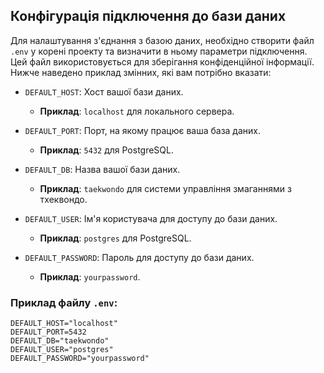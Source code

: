 ## Конфігурація підключення до бази даних

Для налаштування з'єднання з базою даних, необхідно створити файл `.env` у корені проекту та визначити в ньому параметри підключення. Цей файл використовується для зберігання конфіденційної інформації. Нижче наведено приклад змінних, які вам потрібно вказати:

- `DEFAULT_HOST`: Хост вашої бази даних.
  - **Приклад**: `localhost` для локального сервера.

- `DEFAULT_PORT`: Порт, на якому працює ваша база даних.
  - **Приклад**: `5432` для PostgreSQL.

- `DEFAULT_DB`: Назва вашої бази даних.
  - **Приклад**: `taekwondo` для системи управління змаганнями з тхеквондо.

- `DEFAULT_USER`: Ім'я користувача для доступу до бази даних.
  - **Приклад**: `postgres` для PostgreSQL.

- `DEFAULT_PASSWORD`: Пароль для доступу до бази даних.
  - **Приклад**: `yourpassword`.

### Приклад файлу `.env`:

```plaintext
DEFAULT_HOST="localhost"
DEFAULT_PORT=5432
DEFAULT_DB="taekwondo"
DEFAULT_USER="postgres"
DEFAULT_PASSWORD="yourpassword"
